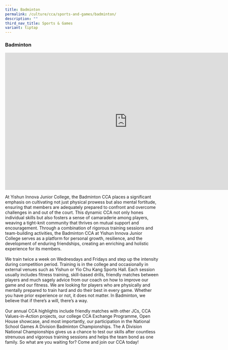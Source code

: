 ```yaml
---
title: Badminton
permalink: /culture/cca/sports-and-games/badminton/
description: ""
third_nav_title: Sports & Games
variant: tiptap
---
```

<h3><strong>Badminton</strong></h3><div class="iframe-wrapper"><iframe height="450" width="800" allowfullscreen="true" frameborder="0" src="https://www.youtube.com/embed/zDik9Ot8HJM"></iframe></div><p>At Yishun Innova Junior College, the Badminton CCA places a significant emphasis on cultivating not just physical prowess but also mental fortitude, ensuring that members are adequately prepared to confront and overcome challenges in and out of the court. This dynamic CCA not only hones individual skills but also fosters a sense of camaraderie among players, weaving a tight-knit community that thrives on mutual support and encouragement. Through a combination of rigorous training sessions and team-building activities, the Badminton CCA at Yishun Innova Junior College serves as a platform for personal growth, resilience, and the development of enduring friendships, creating an enriching and holistic experience for its members.<br><br>We train twice a week on Wednesdays and Fridays and step up the intensity during competition period. Training is in the college and occasionally in external venues such as Yishun or Yio Chu Kang Sports Hall. Each session usually includes fitness training, skill-based drills, friendly matches between players and much sagely advice from our coach on how to improve our game and our fitness. We are looking for players who are physically and mentally prepared to train hard and do their best in every game. Whether you have prior experience or not, it does not matter. In Badminton, we believe that if there’s a will, there’s a way. <br><br>Our annual CCA highlights include friendly matches with other JCs, CCA Values-in-Action projects, our college CCA Exchange Programme, Open House showcase, and most importantly, our participation in the National School Games A Division Badminton Championships. The A Division National Championships gives us a chance to test our skills after countless strenuous and vigorous training sessions and helps the team bond as one family. So what are you waiting for? Come and join our CCA today!</p>